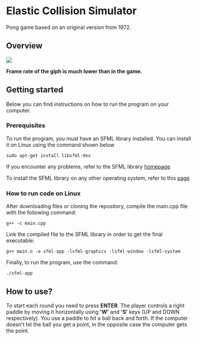 # Elastic Collision Simulator

Pong game based on an original version from 1972.

## Overview

![](https://i.imgur.com/jK8BWkB.gif)

**Frame rate of the giph is much lower than in the game.**

## Getting started

Below you can find instructions on how to run the program on your computer.

### Prerequisites

To run the program, you must have an SFML library installed. You can install it on Linux using the command shown below

```
sudo apt-get install libsfml-dev
```

If you encounter any problems, refer to the SFML library [homepage](https://www.sfml-dev.org/tutorials/2.5/start-linux.php)


To install the SFML library on any other operating system, refer to this [page](https://www.sfml-dev.org/download.php) 

### How to run code on Linux

After downloading files or cloning the repository, compile the main.cpp file with the following command:

```
g++ -c main.cpp 
```

Link the compiled file to the SFML library in order to get the final executable:

```
g++ main.o -o sfml-app -lsfml-graphics -lsfml-window -lsfml-system
```

Finally, to run the program, use the command:
```
./sfml-app
```

## How to use?
To start each round you need to press **ENTER**. The player controls a right paddle by moving it horizontally using **'W'** and **'S’** keys (UP and DOWN respectively). You use a paddle to hit a ball back and forth. If the computer doesn't hit the ball you get a point, in the opposite case the computer gets the point.
